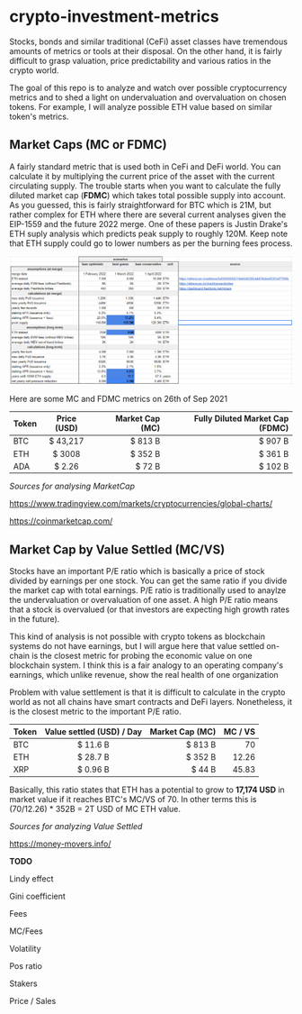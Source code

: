 # crypto-investment-metrics

Stocks, bonds and similar traditional (CeFi) asset classes have tremendous amounts of metrics or tools at their disposal. On the other hand, it is fairly difficult to grasp valuation, price predictability and various ratios in the crypto world. 

The goal of this repo is to analyze and watch over possible cryptocurrency metrics and to shed a light on undervaluation and overvaluation on chosen tokens. For example, I will analyze possible ETH value based on similar token's metrics.

## Market Caps (MC or FDMC)
A fairly standard metric that is used both in CeFi and DeFi world. You can calculate it by multiplying the current price of the asset with the current circulating supply. The trouble starts when you want to calculate the fully diluted market cap (__FDMC__) which takes total possible supply into account. As you guessed, this is fairly straightforward for BTC which is 21M, but rather complex for ETH where there are several current analyses given the EIP-1559 and the future 2022 merge. One of these papers is Justin Drake's ETH suply analysis which predicts peak supply to roughly 120M. Keep note that ETH supply could go to lower numbers as per the burning fees process.

[![Justin Drake's updated ETH sdupply projections](https://github.com/KresimirKoncicNeuralab/crypto-investment-metrics/blob/main/eth-120M-Total-Supply.png)](https://twitter.com/drakefjustin/status/1424039388548321283?s=20)

Here are some MC and FDMC metrics on 26th of Sep 2021

| Token         | Price (USD)   | Market Cap (MC) | Fully Diluted Market Cap (FDMC) |
| ------------- |:-------------:| ---------------:|---------------:|
| BTC           | $ 43,217      | $ 813 B          |   $  907 B          |
| ETH           | $ 3008        | $ 352 B          |   $  361 B          |
| ADA           | $ 2.26        | $  72 B          |   $  102 B          |

_Sources for analysing MarketCap_

https://www.tradingview.com/markets/cryptocurrencies/global-charts/

https://coinmarketcap.com/


## Market Cap by Value Settled (MC/VS)
Stocks have an important P/E ratio which is basically a price of stock divided by earnings per one stock. You can get the same ratio if you divide the market cap with total earnings. P/E ratio is traditionally used to anaylze the undervaluation or overvaluation of one asset. A high P/E ratio means that a stock is overvalued (or that investors are expecting high growth rates in the future).

This kind of analysis is not possible with crypto tokens as blockchain systems do not have earnings, but I will argue here that value settled on-chain is the closest metric for probing the economic value on one blockchain system. I think this is a fair analogy to an operating company's earnings, which unlike revenue, show the real health of one organization

Problem with value settlement is that it is difficult to calculate in the crypto world as not all chains have smart contracts and DeFi layers. Nonetheless, it is the closest metric to the important P/E ratio.

| Token         | Value settled (USD) / Day   | Market Cap (MC) | MC / VS |
| ------------- |:-------------:| ---------------:|---------------:|
| BTC           | $ 11.6 B     | $ 813 B          |   70         |
| ETH           | $ 28.7 B        | $ 352 B          |   12.26         |
| XRP           | $ 0.96 B        | $  44 B          |   45.83          |

Basically, this ratio states that ETH has a potential to grow to **17,174 USD** in market value if it reaches BTC's MC/VS of 70. In other terms this is (70/12.26) * 352B = 2T USD of MC ETH value.

_Sources for analyzing Value Settled_

https://money-movers.info/ 

**TODO**

Lindy effect

Gini coefficient

Fees

MC/Fees

Volatility

Pos ratio

Stakers

Price / Sales
